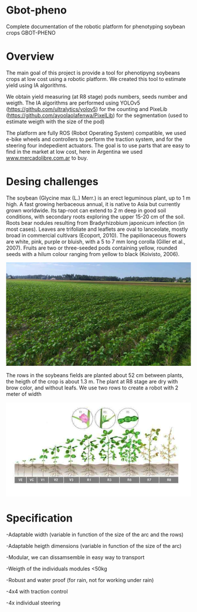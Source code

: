 # Gbot-pheno

Complete documentation of the robotic platform for phenotyping soybean crops GBOT-PHENO

# Overview

The main goal of this project is provide a tool for phenotipyng soybeans crops at low cost using a robotic platform. We created this tool to estimate yield using IA algorithms.

We obtain yield measuring (at R8 stage) pods numbers, seeds number and weigth. The IA algorithms are performed using YOLOv5 (https://github.com/ultralytics/yolov5) for the counting and PixeLib (https://github.com/ayoolaolafenwa/PixelLib) for the segmentation (used to estimate weigth with the size of the pod)

The platform are fully ROS (Robot Operating System) compatible, we used e-bike wheels and controllers to perform the traction system, and for the steering four indepedient actuators. The goal is to use parts that are easy to find in the market at low cost, here in Argentina we used www.mercadolibre.com.ar to buy.

# Desing challenges

The soybean (Glycine max (L.) Merr.) is an erect leguminous plant, up to 1 m high. A fast growing herbaceous annual, it is native to Asia but currently grown worldwide. Its tap-root can extend to 2 m deep in good soil conditions, with secondary roots exploring the upper 15-20 cm of the soil. Roots bear nodules resulting from Bradyrhizobium japonicum infection (in most cases). Leaves are trifoliate and leaflets are oval to lanceolate, mostly broad in commercial cultivars (Ecoport, 2010). The papilionaceous flowers are white, pink, purple or bluish, with a 5 to 7 mm long corolla (Giller et al., 2007). Fruits are two or three-seeded pods containing yellow, rounded seeds with a hilum colour ranging from yellow to black (Koivisto, 2006).





![alt text](https://github.com/jepeloa/gbot_pheno/blob/main/soybean.jpg)






The rows in the soybeans fields are planted about 52 cm between plants, the heigth of the crop is about 1.3 m. The plant at R8 stage are dry with brow color, and without leafs. We use two rows to create a robot with 2 meter of width

![alt text](https://github.com/jepeloa/gbot_pheno/blob/main/stages_soybean.jpg)

# Specification

-Adaptable width (variable in function of the size of the arc and the rows)

-Adaptable heigth dimensions (variable in function of the size of the arc)

-Modular, we can dissamsemble in easy way to transport

-Weigth of the individuals modules <50kg

-Robust and water proof (for rain, not for working under rain)

-4x4 with traction control

-4x individual steering



